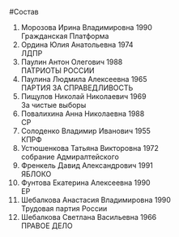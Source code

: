 #Состав
1. Морозова Ирина Владимировна 1990   
    Гражданская Платформа
2. Ордина Юлия Анатольевна 1974   
    ЛДПР
3. Паулин Антон Олегович 1988   
    ПАТРИОТЫ РОССИИ
4. Паулина Людмила Алексеевна 1965   
    ПАРТИЯ ЗА СПРАВЕДЛИВОСТЬ
5. Пищулов Николай Николаевич 1969   
    За чистые выборы
6. Повалихина Анна Николаевна 1988   
    СР
7. Солоденко Владимир Иванович 1955   
    КПРФ
8. Устюшенкова Татьяна Викторовна 1972   
    собрание Адмиралтейского
9. Френкель Давид Александрович 1991   
    ЯБЛОКО
10. Фунтова Екатерина Алексеевна 1990   
    ЕР
11. Шебалкова Анастасия Владимировна 1990   
    Трудовая партия России
12. Шебалкова Светлана Васильевна 1966   
    ПРАВОЕ ДЕЛО
